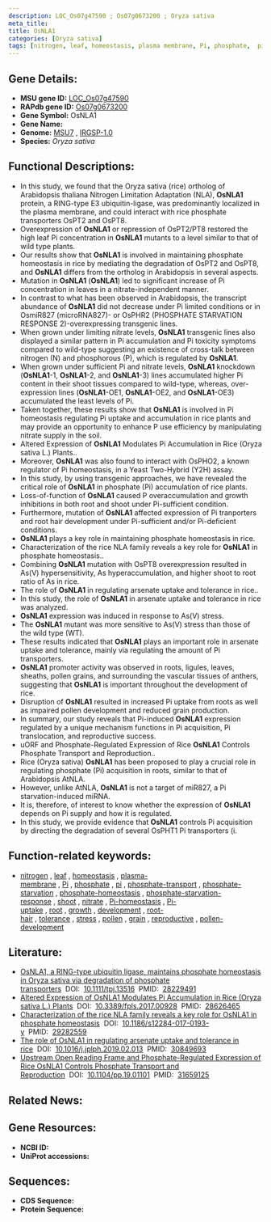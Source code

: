 ```yaml
---
description: LOC_Os07g47590 ; Os07g0673200 ; Oryza sativa
meta_title:
title: OsNLA1
categories: [Oryza sativa]
tags: [nitrogen, leaf, homeostasis, plasma membrane, Pi, phosphate,  pi , phosphate transport, phosphate starvation, phosphate homeostasis, phosphate starvation response, shoot, nitrate, Pi homeostasis, Pi uptake, root, growth, development, root hair, tolerance, stress, pollen, grain, reproductive, pollen development]
---
```


## Gene Details:
- **MSU gene ID:** [LOC_Os07g47590](http://rice.uga.edu/cgi-bin/ORF_infopage.cgi?orf=LOC_Os07g47590)  
- **RAPdb gene ID:** [Os07g0673200](https://rapdb.dna.affrc.go.jp/locus/?name=Os07g0673200)  
- **Gene Symbol:** OsNLA1
- **Gene Name:**
- **Genome:**  [MSU7](http://rice.uga.edu/)&nbsp;,&nbsp;[IRGSP-1.0](https://rapdb.dna.affrc.go.jp/download/irgsp1.html)
- **Species:** *Oryza sativa*

## Functional Descriptions:
   - In this study, we found that the Oryza sativa (rice) ortholog of Arabidopsis thaliana Nitrogen Limitation Adaptation (NLA), **OsNLA1** protein, a RING-type E3 ubiquitin-ligase, was predominantly localized in the plasma membrane, and could interact with rice phosphate transporters OsPT2 and OsPT8.
   - Overexpression of **OsNLA1** or repression of OsPT2/PT8 restored the high leaf Pi concentration in **OsNLA1** mutants to a level similar to that of wild type plants.
   - Our results show that **OsNLA1** is involved in maintaining phosphate homeostasis in rice by mediating the degradation of OsPT2 and OsPT8, and **OsNLA1** differs from the ortholog in Arabidopsis in several aspects.
   - Mutation in **OsNLA1** (**OsNLA1**) led to significant increase of Pi concentration in leaves in a nitrate-independent manner.
   - In contrast to what has been observed in Arabidopsis, the transcript abundance of **OsNLA1** did not decrease under Pi limited conditions or in OsmiR827 (microRNA827)- or OsPHR2 (PHOSPHATE STARVATION RESPONSE 2)-overexpressing transgenic lines.
   - When grown under limiting nitrate levels, **OsNLA1** transgenic lines also displayed a similar pattern in Pi accumulation and Pi toxicity symptoms compared to wild-type suggesting an existence of cross-talk between nitrogen (N) and phosphorous (P), which is regulated by **OsNLA1**.
   - When grown under sufficient Pi and nitrate levels, **OsNLA1** knockdown (**OsNLA1**-1, **OsNLA1**-2, and **OsNLA1**-3) lines accumulated higher Pi content in their shoot tissues compared to wild-type, whereas, over-expression lines (**OsNLA1**-OE1, **OsNLA1**-OE2, and **OsNLA1**-OE3) accumulated the least levels of Pi.
   - Taken together, these results show that **OsNLA1** is involved in Pi homeostasis regulating Pi uptake and accumulation in rice plants and may provide an opportunity to enhance P use efficiency by manipulating nitrate supply in the soil.
   - Altered Expression of **OsNLA1** Modulates Pi Accumulation in Rice (Oryza sativa L.) Plants..
   - Moreover, **OsNLA1** was also found to interact with OsPHO2, a known regulator of Pi homeostasis, in a Yeast Two-Hybrid (Y2H) assay.
   - In this study, by using transgenic approaches, we have revealed the critical role of **OsNLA1** in phosphate (Pi) accumulation of rice plants.
   - Loss-of-function of **OsNLA1** caused P overaccumulation and growth inhibitions in both root and shoot under Pi-sufficient condition.
   - Furthermore, mutation of **OsNLA1** affected expression of Pi tranporters and root hair development under Pi-sufficient and/or Pi-deficient conditions.
   - **OsNLA1** plays a key role in maintaining phosphate homeostasis in rice.
   - Characterization of the rice NLA family reveals a key role for **OsNLA1** in phosphate homeostasis..
   - Combining **OsNLA1** mutation with OsPT8 overexpression resulted in As(V) hypersensitivity, As hyperaccumulation, and higher shoot to root ratio of As in rice.
   - The role of **OsNLA1** in regulating arsenate uptake and tolerance in rice..
   - In this study, the role of **OsNLA1** in arsenate uptake and tolerance in rice was analyzed.
   - **OsNLA1** expression was induced in response to As(V) stress.
   - The **OsNLA1** mutant was more sensitive to As(V) stress than those of the wild type (WT).
   - These results indicated that **OsNLA1** plays an important role in arsenate uptake and tolerance, mainly via regulating the amount of Pi transporters.
   - **OsNLA1** promoter activity was observed in roots, ligules, leaves, sheaths, pollen grains, and surrounding the vascular tissues of anthers, suggesting that **OsNLA1** is important throughout the development of rice.
   - Disruption of **OsNLA1** resulted in increased Pi uptake from roots as well as impaired pollen development and reduced grain production.
   - In summary, our study reveals that Pi-induced **OsNLA1** expression regulated by a unique mechanism functions in Pi acquisition, Pi translocation, and reproductive success.
   - uORF and Phosphate-Regulated Expression of Rice **OsNLA1** Controls Phosphate Transport and Reproduction..
   - Rice (Oryza sativa) **OsNLA1** has been proposed to play a crucial role in regulating phosphate (Pi) acquisition in roots, similar to that of Arabidopsis AtNLA.
   - However, unlike AtNLA, **OsNLA1** is not a target of miR827, a Pi starvation-induced miRNA.
   - It is, therefore, of interest to know whether the expression of **OsNLA1** depends on Pi supply and how it is regulated.
   - In this study, we provide evidence that **OsNLA1** controls Pi acquisition by directing the degradation of several OsPHT1 Pi transporters (i.

## Function-related keywords:
   - [nitrogen](/tags/nitrogen/)&nbsp;,&nbsp;[leaf](/tags/leaf/)&nbsp;,&nbsp;[homeostasis](/tags/homeostasis/)&nbsp;,&nbsp;[plasma-membrane](/tags/plasma-membrane/)&nbsp;,&nbsp;[Pi](/tags/Pi/)&nbsp;,&nbsp;[phosphate](/tags/phosphate/)&nbsp;,&nbsp;[pi](/tags/pi/)&nbsp;,&nbsp;[phosphate-transport](/tags/phosphate-transport/)&nbsp;,&nbsp;[phosphate-starvation](/tags/phosphate-starvation/)&nbsp;,&nbsp;[phosphate-homeostasis](/tags/phosphate-homeostasis/)&nbsp;,&nbsp;[phosphate-starvation-response](/tags/phosphate-starvation-response/)&nbsp;,&nbsp;[shoot](/tags/shoot/)&nbsp;,&nbsp;[nitrate](/tags/nitrate/)&nbsp;,&nbsp;[Pi-homeostasis](/tags/Pi-homeostasis/)&nbsp;,&nbsp;[Pi-uptake](/tags/Pi-uptake/)&nbsp;,&nbsp;[root](/tags/root/)&nbsp;,&nbsp;[growth](/tags/growth/)&nbsp;,&nbsp;[development](/tags/development/)&nbsp;,&nbsp;[root-hair](/tags/root-hair/)&nbsp;,&nbsp;[tolerance](/tags/tolerance/)&nbsp;,&nbsp;[stress](/tags/stress/)&nbsp;,&nbsp;[pollen](/tags/pollen/)&nbsp;,&nbsp;[grain](/tags/grain/)&nbsp;,&nbsp;[reproductive](/tags/reproductive/)&nbsp;,&nbsp;[pollen-development](/tags/pollen-development/)

## Literature:
   - [OsNLA1, a RING-type ubiquitin ligase, maintains phosphate homeostasis in Oryza sativa via degradation of phosphate transporters](https://www.doi.org/10.1111/tpj.13516)&nbsp;&nbsp;DOI:&nbsp;&nbsp;[10.1111/tpj.13516](https://www.doi.org/10.1111/tpj.13516)&nbsp;&nbsp;PMID:&nbsp;&nbsp;[28229491](https://pubmed.ncbi.nlm.nih.gov/28229491/)
   - [Altered Expression of OsNLA1 Modulates Pi Accumulation in Rice (Oryza sativa L.) Plants](https://www.doi.org/10.3389/fpls.2017.00928)&nbsp;&nbsp;DOI:&nbsp;&nbsp;[10.3389/fpls.2017.00928](https://www.doi.org/10.3389/fpls.2017.00928)&nbsp;&nbsp;PMID:&nbsp;&nbsp;[28626465](https://pubmed.ncbi.nlm.nih.gov/28626465/)
   - [Characterization of the rice NLA family reveals a key role for OsNLA1 in phosphate homeostasis](https://www.doi.org/10.1186/s12284-017-0193-y)&nbsp;&nbsp;DOI:&nbsp;&nbsp;[10.1186/s12284-017-0193-y](https://www.doi.org/10.1186/s12284-017-0193-y)&nbsp;&nbsp;PMID:&nbsp;&nbsp;[29282559](https://pubmed.ncbi.nlm.nih.gov/29282559/)
   - [The role of OsNLA1 in regulating arsenate uptake and tolerance in rice](https://www.doi.org/10.1016/j.jplph.2019.02.013)&nbsp;&nbsp;DOI:&nbsp;&nbsp;[10.1016/j.jplph.2019.02.013](https://www.doi.org/10.1016/j.jplph.2019.02.013)&nbsp;&nbsp;PMID:&nbsp;&nbsp;[30849693](https://pubmed.ncbi.nlm.nih.gov/30849693/)
   - [Upstream Open Reading Frame and Phosphate-Regulated Expression of Rice OsNLA1 Controls Phosphate Transport and Reproduction](https://www.doi.org/10.1104/pp.19.01101)&nbsp;&nbsp;DOI:&nbsp;&nbsp;[10.1104/pp.19.01101](https://www.doi.org/10.1104/pp.19.01101)&nbsp;&nbsp;PMID:&nbsp;&nbsp;[31659125](https://pubmed.ncbi.nlm.nih.gov/31659125/)

## Related News:

## Gene Resources:
- **NCBI ID:**  []()
- **UniProt accessions:** [](https://www.uniprot.org/uniprotkb//entry)

## Sequences:
- **CDS Sequence:**
- **Protein Sequence:**
